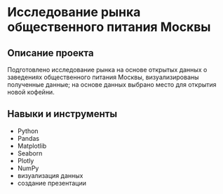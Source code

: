 # Исследование рынка общественного питания Москвы

## Описание проекта 
Подготовлено исследование рынка на основе открытых данных о заведениях общественного питания Москвы, визуализированы полученные данные; на основе данных выбрано место для открытия новой кофейни. 

## Навыки и инструменты

- Python
- Pandas
- Matplotlib
- Seaborn
- Plotly
- NumPy
- визуализация данных
- создание презентации

